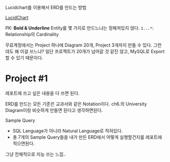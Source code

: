 Lucidchart를 이용해서 ERD를 만드는 방법

[LucidChart](https://lucid.app/documents#/home?folder_id=recent)

PK: **Bold & Underline**
Entity를 몇 가지로 만드느냐는 정해져있지 않다.
`1...*`: Relationship의 Cardinality

무료계정에서는 Project 하나에 Diagram 20개, Project 3개까지 만들 수 있다.
그런데도 왜 이걸 쓰느냐? 일단 프로젝트가 20개가 넘어갈 것 같진 않고,
MySQL로 Export 할 수 있기 때문이다.

# Project #1

레포트에 쓰고 싶은 내용을 다 쓰면 된다.

ERD를 만드는 모든 기준은 교과서와 같은 Notation이다.
ch6.의 University Diagram이랑 비슷하게 만들면 된다고 생각하면된다.

Sample Query
- SQL Language가 아니라 Natural Language로 적혀있다.
- 총 7개의 Sample Query들을 내가 만든 ERD에서 어떻게 실행할건지를 레포트에 적으면된다.

그냥 전체적으로 지능 쓰는 느낌..